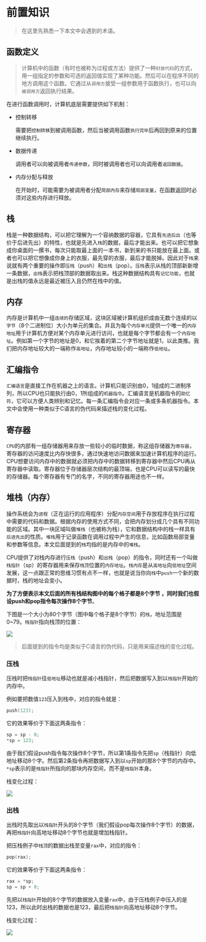 # 前置知识

> 在这里先熟悉一下本文中会遇到的术语。



## 函数定义

> 计算机中的函数（有时也被称为过程或方法）提供了一种`封装代码`的方式，用一组指定的参数和可选的返回值实现了某种功能。然后可以在程序不同的地方调用这个函数。它通过从`调用方`接受一组参数用于函数执行，也可以向`被调用方`返回执行结果。

在进行函数调用时，计算机底层需要提供如下机制：

* 控制转移

  需要把`控制转移`到被调用函数，然后当被调用函数`执行完毕`后再回到原来的位置继续执行。

* 数据传递

  调用者可以向被调用者`传递参数`，同时被调用者也可以向调用者`返回数据`。

* 内存分配与释放

  在开始时，可能需要为被调用者分配`局部内存`来存储`局部变量`，在函数返回时必须对这些内存进行释放。



## 栈

栈是一种数据结构，可以把它理解为一个容纳数据的容器，它具有`先进后出`（也等价于后进先出）的特性，也就是先进入`栈`的数据，最后才能出来。也可以把它想象成你桌面的一摞书，每次只能取最上面的一本书，新到来的书只能放在最上面。或者也可以把它想像成你身上的衣服，最先穿的衣服，最后才能脱掉。因此对于`栈`来说就有两个重要的操作即`压栈`（push）和`出栈`（pop）。`压栈`表示从栈的顶部新新增一条数据，`出栈`表示把栈顶部的数据取出来。栈这种数据结构具有`记忆功能`，也就是出栈的值永远是最近被压入且仍然在栈中的值。



## 内存

内存是计算机中一组`连续的`存储区域，这块区域被计算机组织成由无数个连续的以`字节`（8个二进制位）大小为单元的集合。并且为每个`内存单元`提供一个唯一的`内存地址`用于计算机方便对某个内存单元进行访问，也就是每个字节都会有一个`内存地址`。例如第一个字节的地址是0，和它挨着的第二个字节地址就是1，以此类推。我们把内存地址较大的一端称作`高地址`，内存地址较小的一端称作`低地址`。



## 汇编指令

`汇编语言`是直接工作在机器之上的语言。计算机只能识别由0，1组成的二进制序列，所以CPU也只能执行由0，1所组成的`机器指令`。汇编语言是机器指令的`助忆符`，它可以方便人类辨别和记忆。每一条汇编指令会对应一条或多条机器指令。本文中会使用一种类似于C语言的伪代码来描述栈的变化过程。



## 寄存器

`CPU`的内部有一组存储器用来存放一些较小的临时数据，称这组存储器为`寄存器`，寄存器的访问速度比内存快很多，通过快速地访问数据来加速计算机程序的运行。CPU想要访问内存中的数据就必须把内存中的数据转移到寄存器中然后CPU再从寄存器中读取。寄存器位于存储器层次结构的最顶端，也是CPU可以读写的最快的存储器。每个寄存器有专门的名字，不同的寄存器用途也不一样。



## 堆栈（内存）

操作系统会为`进程`（正在运行的应用程序）分配`内存空间`用于存放程序在执行过程中需要的代码和数据。根据内存的使用方式不同，会把内存划分成几个具有不同功能的区域。其中一块区域叫做`堆栈`（也被称为栈），它和数据结构中的栈一样具有`后进先出`的性质。`堆栈`用于记录函数在调用过程中产生的信息，比如函数局部变量和参数等信息。本文后面提到的`栈`均指的是内存中的`堆栈`。

CPU提供了对栈内存进行`压栈`（push）和`出栈`（pop）的指令，同时还有一个叫做`栈指针`（sp）的寄存器用来保存`栈顶`位置的`内存地址`。`栈内存`是从`高地址`向`低地址`空间发展，这一点跟正常的思维习惯有点不一样，也就是说当你向`栈`中`push`一个新的数据时，栈的地址会变小。

**为了方便表示本文后面的所有栈结构图中的每个格子都是8个字节 ，同时我们也假设push和pop指令每次操作8个字节**。

下图是一个大小为80个字节（图中每个格子是8个字节）的`栈`，地址范围是0~79。`栈指针`指向栈顶的位置：

![](https://image.coder.cat/stack1.png)



> 后面提到的指令均是类似于C语言的伪代码，只是用来描述栈的变化过程。

### 压栈

压栈时把`栈指针`往`低地址`移动也就是减小栈指针，然后把数据写入到以`栈指针`开始的内存中。

例如要把数值`123`压入到栈中，对应的指令就是：

```c
push(123);
```

它的效果等价于下面这两条指令：

```c
sp = sp - 8;
*sp = 123;
```

由于我们假设push指令每次操作8个字节，所以第1条指令先把`sp`（栈指针）向低地址移动8个字。然后第2条指令再把数据写入到以`sp`开始的那8个字节的内存中。`*sp`表示的是`栈指针`所指向的那块内存空间，而不是`栈指针`本身。

栈变化过程：

![](https://image.coder.cat/stack15.png)



### 出栈

出栈时先取出以`栈指针`开头的8个字节（我们假设pop每次操作8个字节）的数据，再把`栈指针`向高地址移动8个字节也就是增加栈指针。

把压栈例子中`栈顶`的数据出栈至变量`rax`中，对应的指令：

```c
pop(rax);
```

它的效果等价于下面这两条指令：

```c
rax = *sp;
sp = sp + 8;
```

先把以`栈指针`开始的8个字节的数据放入变量`rax`中，由于压栈例子中压入的是123，所以此时出栈的数据也是123，最后把`栈指针`向高地址移动8个字节。

栈变化过程：

![](https://image.coder.cat/stack16.png)

